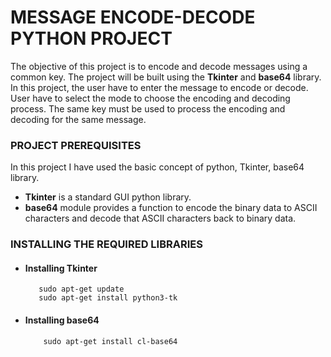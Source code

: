 <!--# PROJECTS-->
# MESSAGE ENCODE-DECODE PYTHON PROJECT

The objective of this project is to encode and decode messages using a common key. The project will be built using the **Tkinter** and **base64** library.
In this project, the user have to enter the message to encode or decode. User have to select the mode to choose the encoding and decoding process. The same key must be used to process the encoding and decoding for the same message.

### PROJECT PREREQUISITES

In this project I have used the basic concept of python, Tkinter, base64 library.

* **Tkinter** is a standard GUI python library.
* **base64** module provides a function to encode the binary data to ASCII characters and decode that ASCII characters back to binary data.

### INSTALLING THE REQUIRED LIBRARIES

* #### Installing Tkinter
    ```
       sudo apt-get update
       sudo apt-get install python3-tk
    ```
* #### Installing base64
    ```
        sudo apt-get install cl-base64
    ```
       
